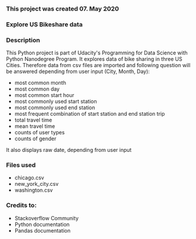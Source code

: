### This project was created 07. May 2020

### Explore US Bikeshare data

### Description
This Python project is part of Udacity's Programming for Data Science with Python Nanodegree Program. It explores data of bike sharing in three US Cities. 
Therefore data from csv files are imported and following question will be answered depending from user input (City, Month, Day):
- most common month
- most common day
- most common start hour
- most commonly used start station
- most commonly used end station
- most frequent combination of start station and end station trip
- total travel time
- mean travel time
- counts of user types
- counts of gender

It also displays raw date, depending from user input

### Files used
- chicago.csv
- new_york_city.csv
- washington.csv

### Credits to:
- Stackoverflow Community
- Python documentation
- Pandas documentation

